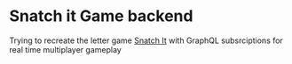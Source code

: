 # Snatch it Game backend

Trying to recreate the letter game [Snatch It](https://boardgamegeek.com/boardgame/9556/snatch) with GraphQL subsrciptions for real time multiplayer gameplay
